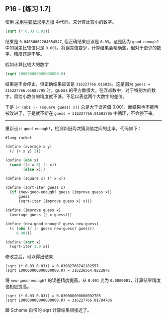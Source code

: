 ## P16 - [练习 1.7]

使用 [采用牛顿法求平方根](./newton_sqrt.scm) 中代码，来计算比较小的数字。

``` Scheme
(sqrt (* 0.03 0.03))
```

结果是 `0.04030062264654547`, 但正确结果应该是 `0.03`。这是因为 `good-enough?` 中的误差比较值只是 `0.001`。将误差值变少，计算结果会精确些，但对于更少的数字，精度还是不够。

假如计算比较大的数字

``` Scheme
(sqrt 100000000000000000.0)
```

结果是不会停止，但正确结果应该是 `316227766.016838`。这是因为 `guess = 316227766.01683795` 时。guess 的平方数很大，在浮点数中，对于特别大的数字，留给小数位的精度就不够。不足以表达两个大数字的差值。

于是 `(< (abs (- (square guess) x))` 总是大于误差值 0.001。而结果也不能再被改进了，于是就不断在 `guess = 316227766.01683795` 中循环，不会停下来。

--------

重新设计 `good-enough?`，检测新旧两次猜测值之间的比率。代码如下：

``` Scheme
#lang racket

(define (average x y) 
  (/ (+ x y) 2))

(define (abs x)
  (cond ((< x 0) (- x))
        (else x)))

(define (square x) (* x x))

(define (sqrt-iter guess x)
  (if (new-good-enough? guess (improve guess x))
      guess
      (sqrt-iter (improve guess x) x)))

(define (improve guess x)
  (average guess (/ x guess)))

(define (new-good-enough? guess new-guess)
  (< (abs (/ (- guess new-guess) guess))
     0.001))

(define (sqrt x)
  (sqrt-iter 1.0 x))
```

修改之后，可以得出结果

```
(sqrt (* 0.03 0.03)) = 0.03002766742182557
(sqrt 100000000000000000.0) = 316228564.9222876
```

将 `new-good-enough?` 的误差精度提高，从 `0.001` 变为 `0.0000001`，计算结果精度也相应提高。

```
(sqrt (* 0.03 0.03)) = 0.030000000000002705
(sqrt 100000000000000000.0) = 316227766.01784706
```

跟 Scheme 自带的 sqrt 计算结果很接近了。


